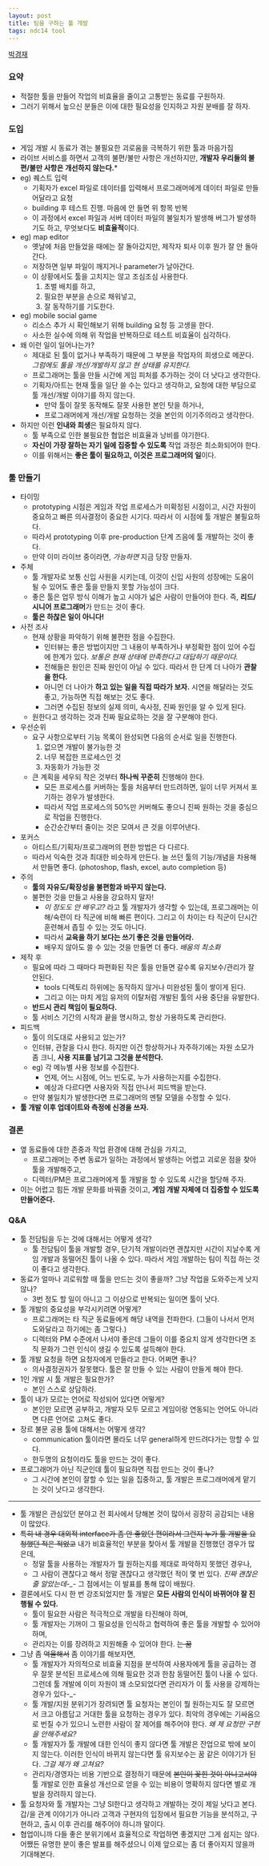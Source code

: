 ```yaml
---
layout: post
title: 팀을 구하는 툴 개발
tags: ndc14 tool
---
```


[박경재](http://kyungjaepark.com/)

### 요약 ###

* 적절한 툴을 만들어 작업의 비효율을 줄이고 고통받는 동료를 구원하자.
* 그러기 위해서 높으신 분들은 이에 대한 필요성을 인지하고 자원 분배를 잘 하자.

### 도입 ###

* 게임 개발 시 동료가 겪는 불필요한 괴로움을 극복하기 위한 툴과 마음가짐
* 라이브 서비스를 하면서 고객의 불편/불만 사항은 개선하지만, **개발자 우리들의 불편/불만 사항은 개선하지 않는다.***
* eg) 퀘스트 입력
	* 기획자가 excel 파일로 데이터를 입력해서 프로그래머에게 데이터 파일로 만들어달라고 요청
	* building 후 테스트 진행. 마음에 안 들면 위 항목 반복
	* 이 과정에서 excel 파일과 서버 데이터 파일의 불일치가 발생해 버그가 발생하기도 하고, 무엇보다도 **비효율적**이다.
* eg) map editor
	* 옛날에 처음 만들었을 때에는 잘 돌아갔지만, 제작자 퇴사 이후 뭔가 잘 안 돌아간다.
	* 저장하면 일부 파일이 깨지거나 parameter가 날아간다.
	* 이 상황에서도 툴을 고치지는 않고 조심조심 사용한다.
		1. 초벌 배치를 하고,
		2. 필요한 부분을 손으로 채워넣고,
		3. 잘 동작하기를 기도한다.
* eg) mobile social game
	* 리소스 추가 시 확인해보기 위해 building 요청 등 고생을 한다.
	* 사소한 실수에 의해 위 작업을 반복하므로 테스트 비효율이 심각하다.
* 왜 이런 일이 일어나는가?
	* 제대로 된 툴이 없거나 부족하기 때문에 그 부분을 작업자의 희생으로 메꾼다. *그럼에도 툴을 개선/개발하지 않고 현 상태를 유지한다.*
	* 프로그래머는 툴을 만들 시간에 게임 피처를 추가하는 것이 더 낫다고 생각한다.
	* 기획자/아트는 현재 툴을 일단 쓸 수는 있다고 생각하고, 요청에 대한 부담으로 툴 개선/개발 이야기를 하지 않는다.
		* 만약 툴이 잘못 동작해도 잘못 사용한 본인 탓을 하거나,
		* 프로그래머에게 개선/개발 요청하는 것을 본인의 이기주의라고 생각한다.
* 하지만 이런 **인내와 희생**은 필요하지 않다.
	* 툴 부족으로 인한 불필요한 협업은 비효율과 낭비를 야기한다.
	* **자신이 가장 잘하는 자기 일에 집중할 수 있도록** 작업 과정은 최소화되어야 한다.
	* 이를 위해서는 **좋은 툴이 필요하고, 이것은 프로그래머의 일**이다.

### 툴 만들기 ###

* 타이밍
	* prototyping 시점은 게임과 작업 프로세스가 미확정된 시점이고, 시간 자원이 중요하고 빠른 의사결정이 중요한 시기다. 따라서 이 시점에 툴 개발은 불필요하다.
	* 따라서 prototyping 이후 pre-production 단계 즈음에 툴 개발하는 것이 좋다.
	* 만약 이미 라이브 중이라면, *가능하면* 지금 당장 만들자.
* 주체
	* 툴 개발자로 보통 신입 사원을 시키는데, 이것이 신입 사원의 성장에는 도움이 될 수 있어도 좋은 툴을 만들지 못할 가능성이 크다.
	* 좋은 툴은 업무 방식 이해가 높고 시야가 넓은 사람이 만들어야 한다. 즉, **리드/시니어 프로그래머**가 만드는 것이 좋다.
	* **툴은 하찮은 일이 아니다!**
* 사전 조사
	* 현재 상황을 파악하기 위해 불편한 점을 수집한다.
		* 인터뷰는 좋은 방법이지만 그 내용이 부족하거나 부정확한 점이 있어 수집에 한계가 있다. *보통은 현재 상태에 만족한다고 대답하기 때문이다.*
		* 전해들은 원인은 진짜 원인이 아닐 수 있다. 따라서 한 단계 더 나아가 **관찰을 한다.**
		* 아니먼 더 나아가 **하고 있는 일을 직접 따라가 보자.** 시연을 해달라는 것도 좋고, 가능하면 직접 해보는 것도 좋다.
		* 그러면 수집된 정보의 실제 의미, 속사정, 진짜 원인을 알 수 있게 된다.
	* 원한다고 생각하는 것과 진짜 필요로하는 것을 잘 구분해야 한다.
* 우선순위
	* 요구 사항으로부터 기능 목록이 완성되면 다음의 순서로 일을 진행한다.
		1. 없으면 개발이 불가능한 것
		2. 너무 복잡한 프로세스인 것
		3. 자동화가 가능한 것
	* 큰 계획을 세우되 작은 것부터 **하나씩 꾸준히** 진행해야 한다.
		* 모든 프로세스를 커버하는 툴을 처음부터 만드려하면, 일이 너무 커져서 포기하는 경우가 발생한다.
		* 따라서 작업 프로세스의 50%만 커버해도 좋으니 진짜 원하는 것을 중심으로 작업을 진행한다.
		* 순간순간부터 줄이는 것은 모여서 큰 것을 이루어낸다.
* 포커스
	* 아티스트/기획자/프로그래머의 편한 방법은 다 다르다.
	* 따라서 익숙한 것과 최대한 비슷하게 만든다. 늘 쓰던 툴의 기능/개념을 차용해서 만들면 좋다. (photoshop, flash, excel, auto completion 등)
* 주의
	* **툴의 자유도/확장성을 불편함과 바꾸지 않는다.**
	* 불편한 것을 만들고 사용을 강요하지 말자!
		* *이 정도도 안 배우고?* 라고 툴 개발자가 생각할 수 있는데, 프로그래머는 이해/숙련이 타 직군에 비해 빠른 편이다. 그리고 이 차이는 타 직군이 단시간 훈련해서 좁힐 수 있는 것도 아니다.
		* 따라서 **교육을 하기 보다는 쓰기 좋은 것을 만들어라.**
		* 배우지 않아도 쓸 수 있는 것을 만들면 더 좋다. *배움의 최소화*
* 제작 후
	* 필요에 따라 그 때마다 파편화된 작은 툴을 만들면 갈수록 유지보수/관리가 잘 안된다.
		* tools 디렉토리 하위에는 동작하지 않거나 미완성된 툴이 쌓이게 된다.
		* 그리고 이는 마치 게임 유저의 이탈처럼 개발된 툴의 사용 중단을 유발한다.
	* **반드시 관리 책임이 필요하다.**
	* 툴 서비스 기간의 시작과 끝을 명시하고, 항상 가용하도록 관리한다.
* 피드백
	* 툴이 의도대로 사용되고 있는가?
	* 인터뷰, 관찰을 다시 한다. 하지만 이건 항상하거나 자주하기에는 자원 소모가 좀 크니, **사용 지표를 남기고 그것을 분석한다.**
	* eg) 각 메뉴별 사용 정보를 수집한다.
		* 언제, 어느 시점에, 어느 빈도로, 누가 사용하는지를 수집한다.
		* 예상과 다르다면 사용자와 직접 만나서 피드백을 받는다.
	* 만약 불일치가 발생한다면 프로그래머의 멘탈 모델을 수정할 수 있다.
* **툴 개발 이후 업데이트와 측정에 신경을 쓰자.**

### 결론 ###

* 옆 동료들에 대한 존중과 작업 환경에 대해 관심을 가지고,
	* 프로그래머는 주변 동료가 일하는 과정에서 발생하는 어렵고 괴로운 점을 찾아 툴을 개발해주고,
	* 디렉터/PM은 프로그래머에게 툴 개발을 할 수 있도록 시간을 할당해 주자.
* 이는 어렵고 힘든 개발 문화를 바꿔줄 것이고, **게임 개발 자체에 더 집중할 수 있도록 만들어준다.**

### Q&amp;A ###

* 툴 전담팀을 두는 것에 대해서는 어떻게 생각?
	* 툴 전담팀이 툴을 개발할 경우, 단기적 개발이라면 괜찮지만 시간이 지날수록 게임 개발과 동떨어진 툴이 나올 수 있다. 따라서 게임 개발하는 팀이 직접 하는 것이 좋다고 생각한다.
* 동료가 얼마나 괴로워할 때 툴을 만드는 것이 좋을까? 그냥 작업을 도와주는게 낫지 않나?
	* 3번 정도 할 일이 아니고 그 이상으로 반복되는 일이면 툴이 낫다.
* 툴 개발의 중요성을 부각시키려면 어떻게?
	* 프로그래머는 타 직군 동료들에게 해당 내역을 전파한다. (그들이 나서서 먼저 도와달라고 하기에는 좀 그렇다.)
	* 디렉터와 PM 수준에서 나서야 좋은데 그들이 이를 중요치 않게 생각한다면 조직 문화가 그런 인식이 생길 수 있도록 설득해야 한다.
* 툴 개발 요청을 하면 요청자에게 만들라고 한다. 어쩌면 좋나?
	* 의사결정권자가 잘못했다. 툴은 잘 만들 수 있는 사람이 만들게 해야 한다.
* 1인 개발 시 툴 개발은 필요한가?
	* 본인 스스로 상담하라.
* 툴이 내가 모르는 언어로 작성되어 있다면 어떻게?
	* 본인만 모르면 공부하고, 개발자 모두 모르고 게임이랑 연동되는 언어도 아니라면 다른 언어로 고쳐도 좋다.
* 장르 불문 공용 툴에 대해서는 어떻게 생각?
	* communication 툴이라면 몰라도 너무 general하게 만드려다가는 망할 수 있다.
	* 한두명의 요청이라도 툴을 만드는 것이 좋다.
* 프로그래머가 아닌 직군인데 툴이 필요하면 직접 만드는 것이 좋나?
	* 그 시간에 본인이 잘할 수 있는 일을 집중하고, 툴 개발은 프로그래머에게 맡기는 것이 낫다고 생각한다.

----------

* 툴 개발은 관심있던 분야고 전 회사에서 당해본 것이 많아서 굉장히 공감되는 내용이 많았다.
* ~~특히 내 경우 대외적 interface가 좀 안 좋았던 편이라서 그런지 누가 툴 개발을 요청했던 적은 적었고~~ 내가 비효율적인 부분을 찾아서 툴 개발을 진행했던 경우가 많은데,
	* 정말 툴을 사용하는 개발자가 뭘 원하는지를 제대로 파악하지 못했던 경우나,
	* 그 사람이 괜찮다고 해서 정말 괜찮다고 생각했던 적이 몇 번 있다. *진짜 괜찮은 줄 알았는데-_-* 그 점에서는 이 발표를 통해 많이 배웠다.
* 결론에서도 다시 한 번 강조되었지만 툴 개발은 **모든 사람의 인식이 바뀌어야 잘 진행될 수 있다.**
	* 툴이 필요한 사람은 적극적으로 개발을 타진해야 하며,
	* 툴 개발자는 기꺼이 그 필요성을 인식하고 협력하여 좋은 툴을 개발할 수 있어야 하며,
	* 관리자는 이를 장려하고 지원해줄 수 있어야 한다. ~~는 꿈~~
* 그냥 좀 ~~억울해서~~ 좀 이야기를 해보자면,
	* 툴 개발자가 자의적으로 비효율 지점을 분석하여 사용자에게 툴을 공급하는 경우 잘못 분석된 프로세스에 의해 필요한 것과 한참 동떨어진 툴이 나올 수 있다. 그런데 툴 개발에 이미 자원이 꽤 소모되었다면 관리자가 이 툴 사용을 강제하는 경우가 있다-_-
	* 툴 개발/지원 분위기가 장려되면 툴 요청자는 본인이 뭘 원하는지도 잘 모르면서 크고 아름답고 거대한 툴을 요청하는 경우가 있다. 최악의 경우에는 기싸움으로 번질 수가 있으니 노련한 사람이 잘 제어를 해주어야 한다. *왜 제 요청만 구현을 안해주세요?*
	* 툴 개발자가 툴 개발에 대한 인식이 좋지 않다면 툴 개발은 잔업으로 밖에 보이지 않는다. 이러한 인식이 바뀌지 않는다면 툴 유지보수는 꿈 같은 이야기가 된다. *그걸 제가 왜 고쳐요?*
	* 관리자/경영자는 비용 기반으로 결정하기 때문에 ~~본인이 꽂힌 것이 아니고서야~~ 툴 개발로 인한 효율성 개선으로 얻을 수 있는 비용이 명확하지 않다면 별로 개발을 장려하지 않는다.
* 툴 요청자와 툴 개발자는 그냥 SI한다고 생각하고 개발하는 것이 제일 낫다고 본다. 갑/을 관계 이야기가 아니라 고객과 구현자의 입장에서 필요한 기능을 분석하고, 구현하고, 출시 이후 관리를 해주어야 하니까 말이다.
* 협업이니까 다들 좋은 분위기에서 효율적으로 작업하면 좋겠지만 그게 쉽지는 않다. 어쨌든 유명한 분이 좋은 발표를 해주셨으니 이제 앞으로는 좀 더 좋아지지 않을까 기대해본다.
